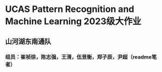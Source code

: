 # UCAS Pattern Recognition and Machine Learning 2023级大作业
## 山河湖东南通队
### 组员：崔祯徐，陈志强，王湑，伍昱衡，郑子辰，尹超（readme笔者）

